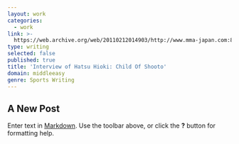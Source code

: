 ```yaml
---
layout: work
categories:
  - work
link: >-
  https://web.archive.org/web/20110212014903/http://www.mma-japan.com:80/index.php?option=com_content&view=article&id=360:the-child-of-shooto&catid=50:sengoku&Itemid=94
type: writing
selected: false
published: true
title: 'Interview of Hatsu Hioki: Child Of Shooto'
domain: middleeasy
genre: Sports Writing
---
```

## A New Post

Enter text in [Markdown](http://daringfireball.net/projects/markdown/). Use the toolbar above, or click the **?** button for formatting help.

